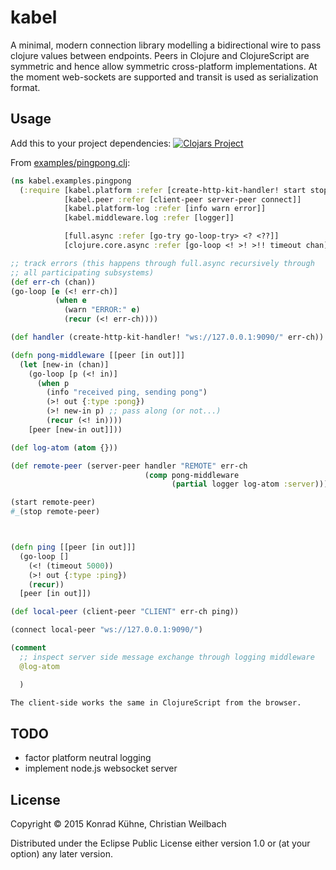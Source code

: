 # kabel

A minimal, modern connection library modelling a bidirectional wire to
pass clojure values between endpoints. Peers in Clojure and
ClojureScript are symmetric and hence allow symmetric cross-platform
implementations. At the moment web-sockets are supported and transit
is used as serialization format.

## Usage

Add this to your project dependencies:
[![Clojars Project](http://clojars.org/io.replikativ/kabel/latest-version.svg)](http://clojars.org/io.replikativ/kabel)

From [examples/pingpong.clj](pingpong.clj):

~~~ clojure
(ns kabel.examples.pingpong
  (:require [kabel.platform :refer [create-http-kit-handler! start stop]]
            [kabel.peer :refer [client-peer server-peer connect]]
            [kabel.platform-log :refer [info warn error]]
            [kabel.middleware.log :refer [logger]]

            [full.async :refer [go-try go-loop-try> <? <??]]
            [clojure.core.async :refer [go-loop <! >! >!! timeout chan]]))

;; track errors (this happens through full.async recursively through
;; all participating subsystems)
(def err-ch (chan))
(go-loop [e (<! err-ch)]
          (when e
            (warn "ERROR:" e)
            (recur (<! err-ch))))

(def handler (create-http-kit-handler! "ws://127.0.0.1:9090/" err-ch))

(defn pong-middleware [[peer [in out]]]
  (let [new-in (chan)]
    (go-loop [p (<! in)]
      (when p
        (info "received ping, sending pong")
        (>! out {:type :pong})
        (>! new-in p) ;; pass along (or not...)
        (recur (<! in))))
    [peer [new-in out]]))

(def log-atom (atom {}))

(def remote-peer (server-peer handler "REMOTE" err-ch
                              (comp pong-middleware
                                    (partial logger log-atom :server))))

(start remote-peer)
#_(stop remote-peer)



(defn ping [[peer [in out]]]
  (go-loop []
    (<! (timeout 5000))
    (>! out {:type :ping})
    (recur))
  [peer [in out]])

(def local-peer (client-peer "CLIENT" err-ch ping))

(connect local-peer "ws://127.0.0.1:9090/")

(comment
  ;; inspect server side message exchange through logging middleware
  @log-atom

  )

The client-side works the same in ClojureScript from the browser.

~~~


## TODO
- factor platform neutral logging
- implement node.js websocket server

## License

Copyright © 2015 Konrad Kühne, Christian Weilbach

Distributed under the Eclipse Public License either version 1.0 or (at
your option) any later version.
